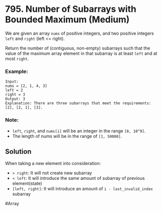 # 795. Number of Subarrays with Bounded Maximum (Medium)

We are given an array `nums` of positive integers, and two positive integers `left` and `right` (left <= right).

Return the number of (contiguous, non-empty) subarrays such that the value of the maximum array element in that subarray is at least `left` and at most `right`.

### Example:

```
Input:
nums = [2, 1, 4, 3]
left = 2
right = 3
Output: 3
Explanation: There are three subarrays that meet the requirements: [2], [2, 1], [3].
```

### Note:

- `left`, `right`, and `nums[i]` will be an integer in the range `[0, 10^9]`.
- The length of nums will be in the range of `[1, 50000]`.

## Solution

When taking a new element into consideration:

- `> right`: It will not create new subarray
- `< left`: It will introduce the same amount of subarray of previous element(state)
- `[left, right]`: It will introduce an amount of `i - last_invalid_index` subarray

#Array
